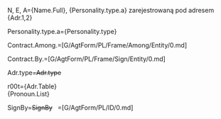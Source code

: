 N, E, A={Name.Full}, {Personality.type.a} zarejestrowaną pod adresem {Adr.1,2}

Personality.type.a={Personality.type}

Contract.Among.=[G/AgtForm/PL/Frame/Among/Entity/0.md]

Contract.By.=[G/AgtForm/PL/Frame/Sign/Entity/0.md]

Adr.type=<del>Adr.type</del>

r00t={Adr.Table}<br>{Pronoun.List}

SignBy=<del>SignBy</del>
 
=[G/AgtForm/PL/ID/0.md]